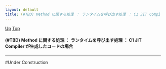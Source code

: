 ```yaml
---
layout: default
title: (#TBD) Method に関する処理 ： ランタイムを呼び出す処理 ： C1 JIT Compiler が生成したコードの場合
---
```

[Up](nouRrdNbjG.html) [Top](../index.html)

#### (#TBD) Method に関する処理 ： ランタイムを呼び出す処理 ： C1 JIT Compiler が生成したコードの場合

--- 
#Under Construction






